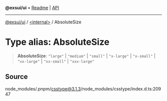 **@exsui/ui** • [Readme](../../README.md) \| [API](../../globals.md)

***

[@exsui/ui](../../README.md) / [\<internal\>](../README.md) / AbsoluteSize

# Type alias: AbsoluteSize

> **AbsoluteSize**: `"large"` \| `"medium"` \| `"small"` \| `"x-large"` \| `"x-small"` \| `"xx-large"` \| `"xx-small"` \| `"xxx-large"`

## Source

node\_modules/.pnpm/csstype@3.1.3/node\_modules/csstype/index.d.ts:20947
